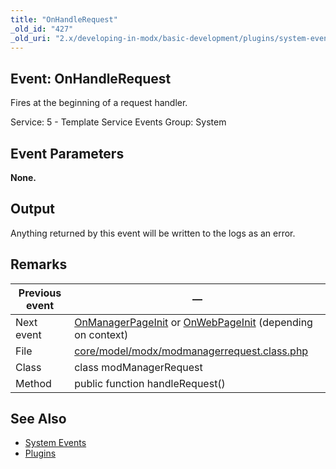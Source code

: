 ```yaml
---
title: "OnHandleRequest"
_old_id: "427"
_old_uri: "2.x/developing-in-modx/basic-development/plugins/system-events/onhandlerequest"
---
```


## Event: OnHandleRequest 

Fires at the beginning of a request handler.

Service: 5 - Template Service Events 
Group: System

## Event Parameters 

**None.**

## Output 

Anything returned by this event will be written to the logs as an error.

## Remarks 

| Previous event | —                                                                                                                                                                                                                   |
| -------------- | -------------------------------------------------------------------------------------------------------------------------------------------------------------------------------------------------------------------- |
| Next event     | [OnManagerPageInit](developing-in-modx/basic-development/plugins/system-events/onmanagerpageinit "OnManagerPageInit") or [OnWebPageInit](/display/revolution20/OnWebPageInit "OnWebPageInit") (depending on context) |
| File           | [core/model/modx/modmanagerrequest.class.php](https://github.com/modxcms/revolution/blob/master/core/model/modx/modmanagerrequest.class.php)                                                                         |
| Class          | class modManagerRequest                                                                                                                                                                                              |
| Method         | public function handleRequest()                                                                                                                                                                                      |

## See Also 

- [System Events](extending-modx/plugins/system-events "System Events")
- [Plugins](extending-modx/plugins "Plugins")